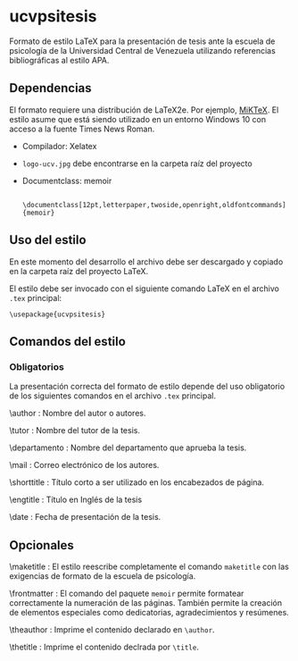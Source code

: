 # ucvpsitesis

Formato de estilo LaTeX para la presentación de tesis ante la escuela de psicología de la Universidad Central de Venezuela utilizando referencias bibliográficas al estilo APA.

## Dependencias
El formato requiere una distribución de LaTeX2e. Por ejemplo, [MiKTeX](https://miktex.org/). El estilo asume que está siendo utilizado en un entorno Windows 10 con acceso a la fuente Times News Roman.

* Compilador: Xelatex
* `logo-ucv.jpg` debe encontrarse en la carpeta raíz del proyecto
* Documentclass: memoir

        \documentclass[12pt,letterpaper,twoside,openright,oldfontcommands]{memoir}


## Uso del estilo

En este momento del desarrollo el archivo debe ser descargado y copiado en la carpeta raíz del proyecto LaTeX.

El estilo debe ser invocado con el siguiente comando LaTeX en el archivo `.tex` principal:

    \usepackage{ucvpsitesis}

## Comandos del estilo

### Obligatorios
La presentación correcta del formato de estilo depende del uso obligatorio de los siguientes comandos en el archivo `.tex` principal.

\author
    : Nombre del autor o autores.

\tutor
    : Nombre del tutor de la tesis.

\departamento
    : Nombre del departamento que aprueba la tesis.

\mail
    : Correo electrónico de los autores.

\shorttitle
    : Título corto a ser utilizado en los encabezados de página.

\engtitle
    : Título en Inglés de la tesis

\date
    : Fecha de presentación de la tesis.

## Opcionales

\maketitle
    : El estilo reescribe completamente el comando `maketitle` con las exigencias de formato de la escuela de psicología.

\frontmatter
    : El comando del paquete `memoir` permite formatear correctamente la numeración de las páginas. También permite la creación de elementos especiales como dedicatorias, agradecimientos y resúmenes.

\theauthor
    : Imprime el contenido declarado en `\author`.

\thetitle
    : Imprime el contenido declrada por `\title`.
